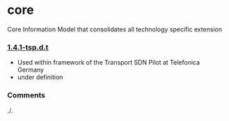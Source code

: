 # core
Core Information Model that consolidates all technology specific extension

### [1.4.1-tsp.d.t](../../tree/tsp)
- Used within framework of the Transport SDN Pilot at Telefonica Germany
- under definition

### Comments
./.
